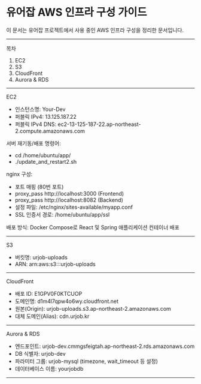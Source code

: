 # 유어잡 AWS 인프라 구성 가이드

이 문서는 유어잡 프로젝트에서 사용 중인 AWS 인프라 구성을 정리한 문서입니다.

---

목차
1. EC2
2. S3
3. CloudFront
4. Aurora & RDS

---

EC2
- 인스턴스명: Your-Dev
- 퍼블릭 IPv4: 13.125.187.22
- 퍼블릭 IPv4 DNS: ec2-13-125-187-22.ap-northeast-2.compute.amazonaws.com

서버 재기동/배포 명령어:
- cd /home/ubuntu/app/
- ./update_and_restart2.sh

nginx 구성:
- 포트 매핑 (80번 포트)
- proxy_pass http://localhost:3000 (Frontend)
- proxy_pass http://localhost:8082 (Backend)
- 설정 파일: /etc/nginx/sites-available/myapp.conf
- SSL 인증서 경로: /home/ubuntu/app/ssl

배포 방식:
Docker Compose로 React 및 Spring 애플리케이션 컨테이너 배포

---

S3
- 버킷명: urjob-uploads
- ARN: arn:aws:s3:::urjob-uploads

---

CloudFront
- 배포 ID: E1GPV0F0KTCUOP
- 도메인명: d1m4l7qpw4o6wy.cloudfront.net
- 원본(Origin): urjob-uploads.s3.ap-northeast-2.amazonaws.com
- 대체 도메인(Alias): cdn.urjob.kr

---

Aurora & RDS
- 엔드포인트: urjob-dev.cmmgsfeigtah.ap-northeast-2.rds.amazonaws.com
- DB 식별자: urjob-dev
- 파라미터 그룹: urjob-mysql (timezone, wait_timeout 등 설정)
- 데이터베이스 이름: yourjobdb

---